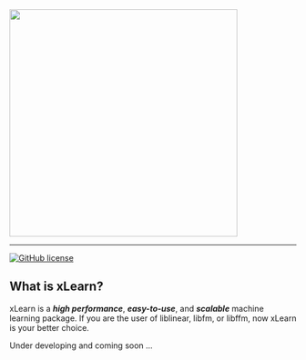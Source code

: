 <img src="https://github.com/aksnzhy/xLearn/raw/master/img/xlearn_logo.png" width = "400"/>  

***  

[![GitHub license](http://dmlc.github.io/img/apache2.svg)](./LICENSE)

## What is xLearn?

xLearn is a ***high performance***, ***easy-to-use***, and ***scalable*** machine learning package. 
If you are the user of liblinear, libfm, or libffm, now xLearn is your better choice.

Under developing and coming soon ...
